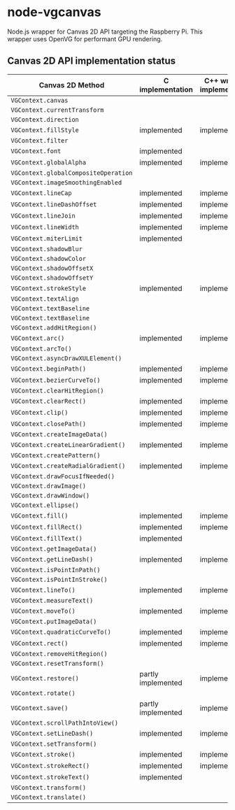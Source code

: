# node-vgcanvas

Node.js wrapper for Canvas 2D API targeting the Raspberry Pi. This wrapper uses OpenVG for performant GPU rendering.

## Canvas 2D API implementation status

Canvas 2D Method | C implementation | C++ wrapper implementation | Node.JS implementation
-----------------|------------------|----------------------------|-----------------------
`VGContext.canvas` |   |   |   
`VGContext.currentTransform` |   |   |   
`VGContext.direction` |   |   |   
`VGContext.fillStyle` | implemented | implemented | implemented
`VGContext.filter` |   |   |   
`VGContext.font` | implemented |   |   
`VGContext.globalAlpha` | implemented |  implemented | implemented
`VGContext.globalCompositeOperation` |   |   |   
`VGContext.imageSmoothingEnabled` |   |   |   
`VGContext.lineCap` | implemented | implemented | implemented
`VGContext.lineDashOffset` | implemented | implemented | implemented
`VGContext.lineJoin` | implemented | implemented | implemented
`VGContext.lineWidth` | implemented | implemented | implemented
`VGContext.miterLimit` | implemented |   |   
`VGContext.shadowBlur` |   |   |   
`VGContext.shadowColor` |   |   |   
`VGContext.shadowOffsetX` |   |   |   
`VGContext.shadowOffsetY` |   |   |   
`VGContext.strokeStyle` | implemented | implemented | implemented
`VGContext.textAlign` |   |   |   
`VGContext.textBaseline` |   |   |   
`VGContext.textBaseline` |   |   |   
`VGContext.addHitRegion()` |   |   |   
`VGContext.arc()` | implemented | implemented | implemented
`VGContext.arcTo()` |   |   |   
`VGContext.asyncDrawXULElement()` |   |   |   
`VGContext.beginPath()` | implemented | implemented | implemented
`VGContext.bezierCurveTo()` | implemented | implemented | implemented
`VGContext.clearHitRegion()` |   |   |   
`VGContext.clearRect()` | implemented | implemented | implemented
`VGContext.clip()` | implemented | implemented | implemented
`VGContext.closePath()` | implemented | implemented | implemented
`VGContext.createImageData()` |   |   |   
`VGContext.createLinearGradient()` | implemented | implemented | implemented
`VGContext.createPattern()` |   |   |   
`VGContext.createRadialGradient()` | implemented | implemented | implemented
`VGContext.drawFocusIfNeeded()` |   |   |   
`VGContext.drawImage()` |   |   |   
`VGContext.drawWindow()` |   |   |   
`VGContext.ellipse()` |   |   |   
`VGContext.fill()` | implemented | implemented | implemented
`VGContext.fillRect()` | implemented | implemented | implemented
`VGContext.fillText()` | implemented |   |   
`VGContext.getImageData()` |   |   |   
`VGContext.getLineDash()` | implemented | implemented | implemented
`VGContext.isPointInPath()` |   |   |   
`VGContext.isPointInStroke()` |   |   |   
`VGContext.lineTo()` | implemented | implemented | implemented
`VGContext.measureText()` |   |   |   
`VGContext.moveTo()` | implemented | implemented | implemented
`VGContext.putImageData()` |   |   |   
`VGContext.quadraticCurveTo()` | implemented | implemented | implemented
`VGContext.rect()` | implemented | implemented | implemented
`VGContext.removeHitRegion()` |   |   |   
`VGContext.resetTransform()` |   |   |   
`VGContext.restore()` | partly implemented | implemented | implemented
`VGContext.rotate()` |   |   |   
`VGContext.save()` | partly implemented | implemented | implemented
`VGContext.scrollPathIntoView()` |   |   |   
`VGContext.setLineDash()` | implemented | implemented | implemented
`VGContext.setTransform()` |   |   |   
`VGContext.stroke()` | implemented | implemented | implemented
`VGContext.strokeRect()` | implemented | implemented | implemented
`VGContext.strokeText()` | implemented |   |   
`VGContext.transform()` |   |   |   
`VGContext.translate()` |   |   |   
